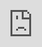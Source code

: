 <img src="https://raw.githubusercontent.com/Tarikul-Islam-Anik/Telegram-Animated-Emojis/main/Animals%20and%20Nature/Glowing%20Star.webp" alt="Star" width="23" height="23" /> 

<iframe style="position: absolute; width: 100%; height: 100%; left: 0; top: 0;" src="https://player.bilibili.com/player.html?aid=1006479304&bvid=BV1Yx4y1s76V&cid=1650174645&page=1&as_wide=1&high_quality=1&danmaku=0" frameborder="no" scrolling="no"></iframe>

```
<div style="position: relative; padding: 30% 45%;"> <iframe style="position: absolute; width: 100%; height: 100%; left: 0; top: 0;" src="https://player.bilibili.com/player.html?aid=1006479304&bvid=BV1Yx4y1s76V&cid=1650174645&page=1&as_wide=1&high_quality=1&danmaku=0" frameborder="no" scrolling="no"></iframe> </div>
```



<iframe src="//player.bilibili.com/player.html?aid=84267566&amp;cid=145147963&amp;page=1" frameborder="no" scrolling="no" width="95%" height="600"></iframe></p>